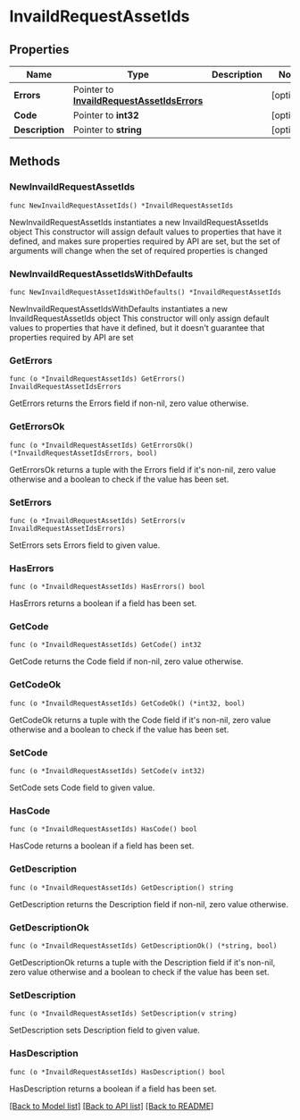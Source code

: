 # InvaildRequestAssetIds

## Properties

Name | Type | Description | Notes
------------ | ------------- | ------------- | -------------
**Errors** | Pointer to [**InvaildRequestAssetIdsErrors**](InvaildRequestAssetIdsErrors.md) |  | [optional] 
**Code** | Pointer to **int32** |  | [optional] 
**Description** | Pointer to **string** |  | [optional] 

## Methods

### NewInvaildRequestAssetIds

`func NewInvaildRequestAssetIds() *InvaildRequestAssetIds`

NewInvaildRequestAssetIds instantiates a new InvaildRequestAssetIds object
This constructor will assign default values to properties that have it defined,
and makes sure properties required by API are set, but the set of arguments
will change when the set of required properties is changed

### NewInvaildRequestAssetIdsWithDefaults

`func NewInvaildRequestAssetIdsWithDefaults() *InvaildRequestAssetIds`

NewInvaildRequestAssetIdsWithDefaults instantiates a new InvaildRequestAssetIds object
This constructor will only assign default values to properties that have it defined,
but it doesn't guarantee that properties required by API are set

### GetErrors

`func (o *InvaildRequestAssetIds) GetErrors() InvaildRequestAssetIdsErrors`

GetErrors returns the Errors field if non-nil, zero value otherwise.

### GetErrorsOk

`func (o *InvaildRequestAssetIds) GetErrorsOk() (*InvaildRequestAssetIdsErrors, bool)`

GetErrorsOk returns a tuple with the Errors field if it's non-nil, zero value otherwise
and a boolean to check if the value has been set.

### SetErrors

`func (o *InvaildRequestAssetIds) SetErrors(v InvaildRequestAssetIdsErrors)`

SetErrors sets Errors field to given value.

### HasErrors

`func (o *InvaildRequestAssetIds) HasErrors() bool`

HasErrors returns a boolean if a field has been set.

### GetCode

`func (o *InvaildRequestAssetIds) GetCode() int32`

GetCode returns the Code field if non-nil, zero value otherwise.

### GetCodeOk

`func (o *InvaildRequestAssetIds) GetCodeOk() (*int32, bool)`

GetCodeOk returns a tuple with the Code field if it's non-nil, zero value otherwise
and a boolean to check if the value has been set.

### SetCode

`func (o *InvaildRequestAssetIds) SetCode(v int32)`

SetCode sets Code field to given value.

### HasCode

`func (o *InvaildRequestAssetIds) HasCode() bool`

HasCode returns a boolean if a field has been set.

### GetDescription

`func (o *InvaildRequestAssetIds) GetDescription() string`

GetDescription returns the Description field if non-nil, zero value otherwise.

### GetDescriptionOk

`func (o *InvaildRequestAssetIds) GetDescriptionOk() (*string, bool)`

GetDescriptionOk returns a tuple with the Description field if it's non-nil, zero value otherwise
and a boolean to check if the value has been set.

### SetDescription

`func (o *InvaildRequestAssetIds) SetDescription(v string)`

SetDescription sets Description field to given value.

### HasDescription

`func (o *InvaildRequestAssetIds) HasDescription() bool`

HasDescription returns a boolean if a field has been set.


[[Back to Model list]](../README.md#documentation-for-models) [[Back to API list]](../README.md#documentation-for-api-endpoints) [[Back to README]](../README.md)


